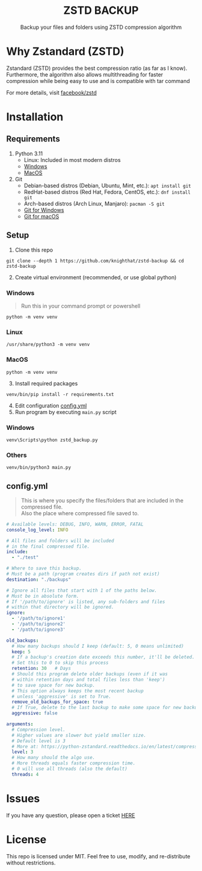 <h1 align="center">ZSTD BACKUP</h1>
<p align="center">Backup your files and folders using ZSTD compression algorithm</p>

# Why Zstandard (ZSTD)

Zstandard (ZSTD) provides the best compression ratio (as far as I know). \
Furthermore, the algorithm also allows multithreading for faster compression while being easy to use
and is compatible with tar command

For more details, visit [facebook/zstd](https://github.com/facebook/zstd)

# Installation

## Requirements

1. Python 3.11
    - Linux: Included in most modern distros
    - [Windows](https://www.python.org/downloads/windows/)
    - [MacOS](https://www.python.org/downloads/macos/)
2. Git
    * Debian-based distros (Debian, Ubuntu, Mint, etc.): `apt install git`
    * RedHat-based distros (Red Hat, Fedora, CentOS, etc.): `dnf install git`
    * Arch-based distros (Arch Linux, Manjaro): `pacman -S git`
    * [Git for Windows](https://git-scm.com/download/win)
    * [Git for macOS](https://git-scm.com/download/mac)

## Setup

1. Clone this repo

```shell
git clone --depth 1 https://github.com/knighthat/zstd-backup && cd zstd-backup
```

2. Create virtual environment (recommended, or use global python)

### Windows

> Run this in your command prompt or powershell

```shell
python -m venv venv
```

### Linux

```shell
/usr/share/python3 -m venv venv
```

### MacOS

```shell
python -m venv venv
```

3. Install required packages

```shell
venv/bin/pip install -r requirements.txt
```

4. Edit configuration [config.yml](#configyml)
5. Run program by executing `main.py` script

### Windows

```shell
venv\Scripts\python zstd_backup.py
```

### Others

```shell
venv/bin/python3 main.py
```

## config.yml

> This is where you specify the files/folders that are included in the compressed file.  
> Also the place where compressed file saved to.

```yaml
# Available levels: DEBUG, INFO, WARN, ERROR, FATAL
console_log_level: INFO

# All files and folders will be included
# in the final compressed file.
include:
  - "./test"

# Where to save this backup.
# Must be a path (program creates dirs if path not exist)
destination: "./backups"

# Ignore all files that start with 1 of the paths below.
# Must be in absolute form.
# If '/path/to/ignore' is listed, any sub-folders and files
# within that directory will be ignored.
ignore:
  - '/path/to/ignore1'
  - '/path/to/ignore2'
  - '/path/to/ignore3'

old_backups:
  # How many backups should I keep (default: 5, 0 means unlimited)
  keep: 5
  # If a backup's creation date exceeds this number, it'll be deleted.
  # Set this to 0 to skip this process
  retention: 30   # Days
  # Should this program delete older backups (even if it was
  # within retention days and total files less than 'keep')
  # to save space for new backup.
  # This option always keeps the most recent backup
  # unless 'aggressive' is set to True.
  remove_old_backups_for_space: true
  # If True, delete to the last backup to make some space for new backup
  aggressive: false

arguments:
  # Compression level.
  # Higher values are slower but yield smaller size.
  # Default level is 3
  # More at: https://python-zstandard.readthedocs.io/en/latest/compressor.html#zstdcompressor
  level: 3
  # How many should the algo use.
  # More threads equals faster compression time.
  # 0 will use all threads (also the default)
  threads: 4
```

# Issues

If you have any question, please open a ticket [HERE](https://github.com/knighthat/linux-server-backup/issues)

# License

This repo is licensed under MIT. Feel free to use, modify, and re-distribute without restrictions.